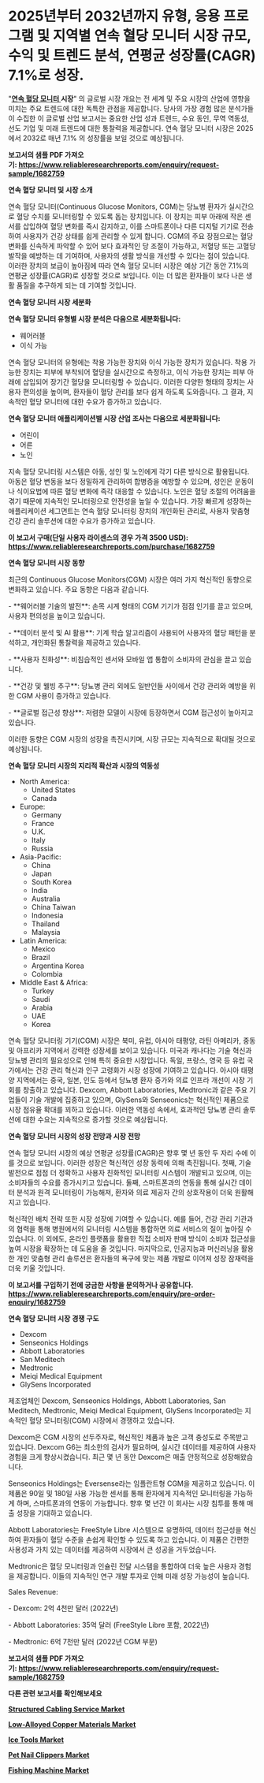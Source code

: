 <p><h1>2025년부터 2032년까지 유형, 응용 프로그램 및 지역별 연속 혈당 모니터 시장 규모, 수익 및 트렌드 분석, 연평균 성장률(CAGR) 7.1%로 성장.</h1></p><p>"<strong><a href="https://www.reliableresearchreports.com/continuous-glucose-monitors-r1682759?utm_campaign=106&utm_medium=7&utm_source=Github&utm_content=ia&utm_term=12012025&utm_id=continuous-glucose-monitors">연속 혈당 모니터&nbsp;</a></strong><strong>시장</strong>" 의 글로벌 시장 개요는 전 세계 및 주요 시장의 산업에 영향을 미치는 주요 트렌드에 대한 독특한 관점을 제공합니다. 당사의 가장 경험 많은 분석가들이 수집한 이 글로벌 산업 보고서는 중요한 산업 성과 트렌드, 수요 동인, 무역 역동성, 선도 기업 및 미래 트렌드에 대한 통찰력을 제공합니다. 연속 혈당 모니터 시장은 2025에서 2032로 매년 7.1% 의 성장률을 보일 것으로 예상됩니다.&nbsp;</p>
<p><strong>보고서의 샘플 PDF 가져오기:&nbsp;<a href="https://www.reliableresearchreports.com/enquiry/request-sample/1682759?utm_campaign=106&utm_medium=7&utm_source=Github&utm_content=ia&utm_term=12012025&utm_id=continuous-glucose-monitors">https://www.reliableresearchreports.com/enquiry/request-sample/1682759</a></strong></p>
<p><strong>연속 혈당 모니터 및 시장 소개</strong></p>
<p><p>연속 혈당 모니터(Continuous Glucose Monitors, CGM)는 당뇨병 환자가 실시간으로 혈당 수치를 모니터링할 수 있도록 돕는 장치입니다. 이 장치는 피부 아래에 작은 센서를 삽입하여 혈당 변화를 즉시 감지하고, 이를 스마트폰이나 다른 디지털 기기로 전송하여 사용자가 건강 상태를 쉽게 관리할 수 있게 합니다. CGM의 주요 장점으로는 혈당 변화를 신속하게 파악할 수 있어 보다 효과적인 당 조절이 가능하고, 저혈당 또는 고혈당 발작을 예방하는 데 기여하며, 사용자의 생활 방식을 개선할 수 있다는 점이 있습니다. 이러한 장치의 보급이 높아짐에 따라 연속 혈당 모니터 시장은 예상 기간 동안 7.1%의 연평균 성장률(CAGR)로 성장할 것으로 보입니다. 이는 더 많은 환자들이 보다 나은 생활 품질을 추구하게 되는 데 기여할 것입니다.</p></p>
<p><strong>연속 혈당 모니터 시장 세분화</strong></p>
<p><strong>연속 혈당 모니터 유형별 시장 분석은 다음으로 세분화됩니다:</strong></p>
<p><ul><li>웨어러블</li><li>이식 가능</li></ul></p>
<p><p>연속 혈당 모니터의 유형에는 착용 가능한 장치와 이식 가능한 장치가 있습니다. 착용 가능한 장치는 피부에 부착되어 혈당을 실시간으로 측정하고, 이식 가능한 장치는 피부 아래에 삽입되어 장기간 혈당을 모니터링할 수 있습니다. 이러한 다양한 형태의 장치는 사용자 편의성을 높이며, 환자들이 혈당 관리를 보다 쉽게 하도록 도와줍니다. 그 결과, 지속적인 혈당 모니터에 대한 수요가 증가하고 있습니다.</p></p>
<p><strong>연속 혈당 모니터 애플리케이션별 시장 산업 조사는 다음으로 세분화됩니다:</strong></p>
<p><ul><li>어린이</li><li>어른</li><li>노인</li></ul></p>
<p><p>지속 혈당 모니터링 시스템은 아동, 성인 및 노인에게 각기 다른 방식으로 활용됩니다. 아동은 혈당 변동을 보다 정밀하게 관리하여 합병증을 예방할 수 있으며, 성인은 운동이나 식이요법에 따른 혈당 변화에 즉각 대응할 수 있습니다. 노인은 혈당 조절의 어려움을 겪기 때문에 지속적인 모니터링으로 안전성을 높일 수 있습니다. 가장 빠르게 성장하는 애플리케이션 세그먼트는 연속 혈당 모니터링 장치의 개인화된 관리로, 사용자 맞춤형 건강 관리 솔루션에 대한 수요가 증가하고 있습니다.</p></p>
<p><strong>이 보고서 구매(단일 사용자 라이센스의 경우 가격 3500 USD): <a href="https://www.reliableresearchreports.com/purchase/1682759?utm_campaign=106&utm_medium=7&utm_source=Github&utm_content=ia&utm_term=12012025&utm_id=continuous-glucose-monitors">https://www.reliableresearchreports.com/purchase/1682759</a></strong></p>
<p><strong>연속 혈당 모니터 시장 동향</strong></p>
<p><p>최근의 Continuous Glucose Monitors(CGM) 시장은 여러 가지 혁신적인 동향으로 변화하고 있습니다. 주요 동향은 다음과 같습니다.</p><p>- **웨어러블 기술의 발전**: 손목 시계 형태의 CGM 기기가 점점 인기를 끌고 있으며, 사용자 편의성을 높이고 있습니다.</p><p>- **데이터 분석 및 AI 활용**: 기계 학습 알고리즘이 사용되어 사용자의 혈당 패턴을 분석하고, 개인화된 통찰력을 제공하고 있습니다.</p><p>- **사용자 친화성**: 비침습적인 센서와 모바일 앱 통합이 소비자의 관심을 끌고 있습니다.</p><p>- **건강 및 웰빙 추구**: 당뇨병 관리 외에도 일반인들 사이에서 건강 관리와 예방을 위한 CGM 사용이 증가하고 있습니다.</p><p>- **글로벌 접근성 향상**: 저렴한 모델이 시장에 등장하면서 CGM 접근성이 높아지고 있습니다.</p><p>이러한 동향은 CGM 시장의 성장을 촉진시키며, 시장 규모는 지속적으로 확대될 것으로 예상됩니다.</p></p>
<p><strong>연속 혈당 모니터 시장의 지리적 확산과 시장의 역동성</strong></p>
<p><ul>
    <li>
        North America:
        <ul>
            <li>United States</li>
            <li>Canada</li>
        </ul>
    </li>
    <li>
        Europe:
        <ul>
            <li>Germany</li>
            <li>France</li>
            <li>U.K.</li>
            <li>Italy</li>
            <li>Russia</li>
        </ul>
    </li>
    <li>
        Asia-Pacific:
        <ul>
            <li>China</li>
            <li>Japan</li>
            <li>South Korea</li>
            <li>India</li>
            <li>Australia</li>
            <li>China Taiwan</li>
            <li>Indonesia</li>
            <li>Thailand</li>
            <li>Malaysia</li>
        </ul>
    </li>
    <li>
        Latin America:
        <ul>
            <li>Mexico</li>
            <li>Brazil</li>
            <li>Argentina Korea</li>
            <li>Colombia</li>
        </ul>
    </li>
    <li>
        Middle East & Africa:
        <ul>
            <li>Turkey</li>
            <li>Saudi</li>
            <li>Arabia</li>
            <li>UAE</li>
            <li>Korea</li>
        </ul>
    </li>
    </ul></p>
<p><p>연속 혈당 모니터링 기기(CGM) 시장은 북미, 유럽, 아시아 태평양, 라틴 아메리카, 중동 및 아프리카 지역에서 강력한 성장세를 보이고 있습니다. 미국과 캐나다는 기술 혁신과 당뇨병 관리의 필요성으로 인해 특히 중요한 시장입니다. 독일, 프랑스, 영국 등 유럽 국가에서는 건강 관리 혁신과 인구 고령화가 시장 성장에 기여하고 있습니다. 아시아 태평양 지역에서는 중국, 일본, 인도 등에서 당뇨병 환자 증가와 의료 인프라 개선이 시장 기회를 창출하고 있습니다. Dexcom, Abbott Laboratories, Medtronic과 같은 주요 기업들이 기술 개발에 집중하고 있으며, GlySens와 Senseonics는 혁신적인 제품으로 시장 점유율 확대를 꾀하고 있습니다. 이러한 역동성 속에서, 효과적인 당뇨병 관리 솔루션에 대한 수요는 지속적으로 증가할 것으로 예상됩니다.</p></p>
<p><strong>연속 혈당 모니터 시장의 성장 전망과 시장 전망</strong></p>
<p><p>연속 혈당 모니터 시장의 예상 연평균 성장률(CAGR)은 향후 몇 년 동안 두 자리 수에 이를 것으로 보입니다. 이러한 성장은 혁신적인 성장 동력에 의해 촉진됩니다. 첫째, 기술 발전으로 점점 더 정확하고 사용자 친화적인 모니터링 시스템이 개발되고 있으며, 이는 소비자들의 수요를 증가시키고 있습니다. 둘째, 스마트폰과의 연동을 통해 실시간 데이터 분석과 원격 모니터링이 가능해져, 환자와 의료 제공자 간의 상호작용이 더욱 원활해지고 있습니다.</p><p>혁신적인 배치 전략 또한 시장 성장에 기여할 수 있습니다. 예를 들어, 건강 관리 기관과의 협력을 통해 병원에서의 모니터링 시스템을 통합하면 의료 서비스의 질이 높아질 수 있습니다. 이 외에도, 온라인 플랫폼을 활용한 직접 소비자 판매 방식이 소비자 접근성을 높여 시장을 확장하는 데 도움을 줄 것입니다. 마지막으로, 인공지능과 머신러닝을 활용한 개인 맞춤형 관리 솔루션은 환자들의 욕구에 맞는 제품 개발로 이어져 성장 잠재력을 더욱 키울 것입니다.</p></p>
<p><strong>이 보고서를 구입하기 전에 궁금한 사항을 문의하거나 공유합니다. <a href="https://www.reliableresearchreports.com/enquiry/pre-order-enquiry/1682759?utm_campaign=106&utm_medium=7&utm_source=Github&utm_content=ia&utm_term=12012025&utm_id=continuous-glucose-monitors">https://www.reliableresearchreports.com/enquiry/pre-order-enquiry/1682759</a></strong></p>
<p><strong>연속 혈당 모니터 시장 경쟁 구도</strong></p>
<p><ul><li>Dexcom</li><li>Senseonics Holdings</li><li>Abbott Laboratories</li><li>San Meditech</li><li>Medtronic</li><li>Meiqi Medical Equipment</li><li>GlySens Incorporated</li></ul></p>
<p><p>제조업체인 Dexcom, Senseonics Holdings, Abbott Laboratories, San Meditech, Medtronic, Meiqi Medical Equipment, GlySens Incorporated는 지속적인 혈당 모니터링(CGM) 시장에서 경쟁하고 있습니다.</p><p>Dexcom은 CGM 시장의 선두주자로, 혁신적인 제품과 높은 고객 충성도로 주목받고 있습니다. Dexcom G6는 최소한의 검사가 필요하며, 실시간 데이터를 제공하여 사용자 경험을 크게 향상시켰습니다. 최근 몇 년 동안 Dexcom은 매출 안정적으로 성장해왔습니다.</p><p>Senseonics Holdings는 Eversense라는 임플란트형 CGM을 제공하고 있습니다. 이 제품은 90일 및 180일 사용 가능한 센서를 통해 환자에게 지속적인 모니터링을 가능하게 하며, 스마트폰과의 연동이 가능합니다. 향후 몇 년간 이 회사는 시장 침투를 통해 매출 성장을 기대하고 있습니다.</p><p>Abbott Laboratories는 FreeStyle Libre 시스템으로 유명하여, 데이터 접근성을 혁신하여 환자들이 혈당 수준을 손쉽게 확인할 수 있도록 하고 있습니다. 이 제품은 간편한 사용성과 가치 있는 데이터를 제공하여 시장에서 큰 성공을 거두었습니다.</p><p>Medtronic은 혈당 모니터링과 인슐린 전달 시스템을 통합하여 더욱 높은 사용자 경험을 제공합니다. 이들의 지속적인 연구 개발 투자로 인해 미래 성장 가능성이 높습니다.</p><p>Sales Revenue:</p><p>- Dexcom: 2억 4천만 달러 (2022년)</p><p>- Abbott Laboratories: 35억 달러 (FreeStyle Libre 포함, 2022년)</p><p>- Medtronic: 6억 7천만 달러 (2022년 CGM 부문)</p></p>
<p><strong>보고서의 샘플 PDF 가져오기:&nbsp;<a href="https://www.reliableresearchreports.com/enquiry/request-sample/1682759?utm_campaign=106&utm_medium=7&utm_source=Github&utm_content=ia&utm_term=12012025&utm_id=continuous-glucose-monitors">https://www.reliableresearchreports.com/enquiry/request-sample/1682759</a></strong></p>
<p><strong></strong></p>
<p><strong></strong></p>
<p><strong></strong></p>
<p><strong></strong></p>
<p><strong>다른 관련 보고서를 확인해보세요</strong></p>
<p><strong><p><a href="https://github.com/birnbaumbulah0/Market-Research-Report-List-1/blob/main/structured-cabling-service-market.md?utm_campaign=106&utm_medium=7&utm_source=Github&utm_content=ia&utm_term=12012025&utm_id=continuous-glucose-monitors">Structured Cabling Service Market</a></p><p><a href="https://github.com/hartsockdonnette82/Market-Research-Report-List-1/blob/main/low-alloyed-copper-materials-market.md?utm_campaign=106&utm_medium=7&utm_source=Github&utm_content=ia&utm_term=12012025&utm_id=continuous-glucose-monitors">Low-Alloyed Copper Materials Market</a></p><p><a href="https://github.com/risingtrista99259/Market-Research-Report-List-1/blob/main/ice-tools-market.md?utm_campaign=106&utm_medium=7&utm_source=Github&utm_content=ia&utm_term=12012025&utm_id=continuous-glucose-monitors">Ice Tools Market</a></p><p><a href="https://github.com/dmitriyvo6rog/Market-Research-Report-List-1/blob/main/pet-nail-clippers-market.md?utm_campaign=106&utm_medium=7&utm_source=Github&utm_content=ia&utm_term=12012025&utm_id=continuous-glucose-monitors">Pet Nail Clippers Market</a></p><p><a href="https://github.com/petbigbeepjn/Market-Research-Report-List-1/blob/main/fishing-machine-market.md?utm_campaign=106&utm_medium=7&utm_source=Github&utm_content=ia&utm_term=12012025&utm_id=continuous-glucose-monitors">Fishing Machine Market</a></p></strong></p>
<p></p>